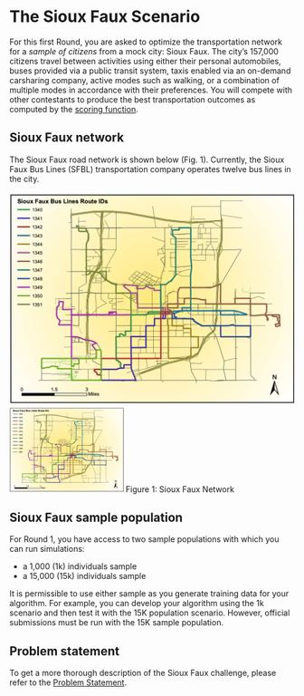 # The Sioux Faux Scenario

For this first Round, you are asked to optimize the transportation network for a *sample of citizens* from a mock city: Sioux Faux. The city’s 157,000 citizens travel between activities using either their personal automobiles, buses provided via a public transit system, taxis enabled via an on-demand carsharing company, active modes such as walking, or a combination of multiple modes in accordance with their preferences. You will compete with other contestants to produce the best transportation outcomes as computed by the [scoring function](./Understanding_the_outputs_and_the%20scoring_function.md).

## Sioux Faux network
The Sioux Faux road network is shown below (Fig. 1). Currently, the Sioux Faux Bus Lines (SFBL) transportation company operates twelve bus lines in the city.

![Alt text|30%](/Images/sf_route_guide.png)
<img src="/Images/sf_route_guide.png" width="40%">
Figure 1: Sioux Faux Network

## Sioux Faux sample population
For Round 1, you have access to two sample populations with which you can run simulations:
* a 1,000 (1k) individuals sample
* a 15,000 (15k) individuals sample

It is permissible to use either sample as you generate training data for your algorithm. For example, you can develop your algorithm using the 1k scenario and then test it with the 15K population scenario. However, official submissions must be run with the 15K sample population.

## Problem statement 
To get a more thorough description of the Sioux Faux challenge, please refer to the [Problem Statement](./Problem_statement_Phase%20I.pdf).
